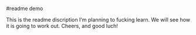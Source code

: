 #readme demo

This is the readme discription I'm planning to fucking learn. We will see how it is going to work out. Cheers, and good luch!
